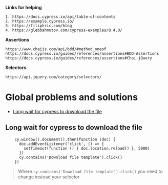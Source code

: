 **Links for helping**
```
1. https://docs.cypress.io/api/table-of-contents
2. https://example.cypress.io/
3. https://filiphric.com/blog
4. https://glebbahmutov.com/cypress-examples/8.4.0/
```

**Assertions**
```
https://www.chaijs.com/api/bdd/#method_oneof
https://docs.cypress.io/guides/references/assertions#BDD-Assertions
https://docs.cypress.io/guides/references/assertions#Chai-jQuery
```
**Selectors** 
```
https://api.jquery.com/category/selectors/
```

# Global problems and solutions
- [Long wait for cypress to download the file](#Long-wait-for-cypress-to-download-the-file)

## Long wait for cypress to download the file

```
    cy.window().document().then(function (doc) {
      doc.addEventListener('click', () => {
        setTimeout(function () { doc.location.reload() }, 5000)
      })
      cy.contains('Download file template').click()
    })
```

> Where `cy.contains('Download file template').click()` you need to change instead your selector
